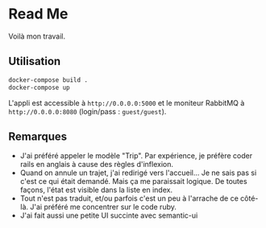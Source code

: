 # Read Me

Voilà mon travail.

## Utilisation

``` sh
docker-compose build .
docker-compose up
```

L'appli est accessible à `http://0.0.0.0:5000` et le moniteur RabbitMQ à
`http://0.0.0.0:8080` (login/pass : `guest/guest`).

## Remarques
* J'ai préféré appeler le modèle "Trip". Par expérience, je préfère coder rails en
 anglais à cause des règles d'inflexion.
* Quand on annule un trajet, j'ai redirigé vers l'accueil... Je ne sais pas si
  c'est ce qui était demandé. Mais ça me paraissait logique. De toutes façons,
  l'état est visible dans la liste en index.
* Tout n'est pas traduit, et/ou parfois c'est un peu à l'arrache de ce côté-là.
  J'ai préféré me concentrer sur le code ruby.
* J'ai fait aussi une petite UI succinte avec semantic-ui
